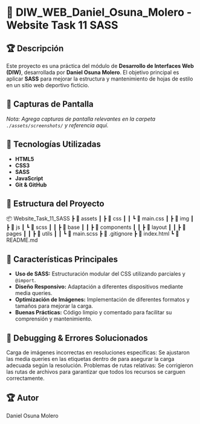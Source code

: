 # 📌 DIW_WEB_Daniel_Osuna_Molero - Website Task 11 SASS

## 🏆 Descripción
Este proyecto es una práctica del módulo de **Desarrollo de Interfaces Web (DIW)**, desarrollada por **Daniel Osuna Molero**. El objetivo principal es aplicar **SASS** para mejorar la estructura y mantenimiento de hojas de estilo en un sitio web deportivo ficticio.

## 📸 Capturas de Pantalla
*Nota: Agrega capturas de pantalla relevantes en la carpeta `./assets/screenshots/` y referencia aquí.*

## 🚀 Tecnologías Utilizadas
- **HTML5**
- **CSS3**
- **SASS**
- **JavaScript**
- **Git & GitHub**

## 📁 Estructura del Proyecto
📦 Website_Task_11_SASS ┣ 📂 assets ┃ ┣ 📂 css ┃ ┃ ┗ 📜 main.css ┃ ┣ 📂 img ┃ ┣ 📂 js ┃ ┗ 📂 scss ┃ ┃ ┣ 📂 base ┃ ┃ ┣ 📂 components ┃ ┃ ┣ 📂 layout ┃ ┃ ┣ 📂 pages ┃ ┃ ┣ 📂 utils ┃ ┃ ┗ 📜 main.scss ┣ 📜 .gitignore ┣ 📜 index.html ┗ 📜 README.md


## 🎯 Características Principales
- **Uso de SASS:** Estructuración modular del CSS utilizando parciales y `@import`.
- **Diseño Responsivo:** Adaptación a diferentes dispositivos mediante media queries.
- **Optimización de Imágenes:** Implementación de diferentes formatos y tamaños para mejorar la carga.
- **Buenas Prácticas:** Código limpio y comentado para facilitar su comprensión y mantenimiento.


## 🐞 Debugging & Errores Solucionados
Carga de imágenes incorrectas en resoluciones específicas: Se ajustaron las media queries en las etiquetas <source> dentro de <picture> para asegurar la carga adecuada según la resolución.
Problemas de rutas relativas: Se corrigieron las rutas de archivos para garantizar que todos los recursos se carguen correctamente.

## 🏆 Autor
Daniel Osuna Molero
